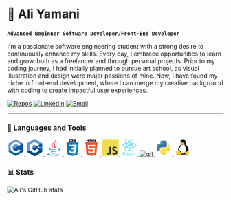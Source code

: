# 🎨 Ali Yamani
**`Advanced Beginner Software Developer/Front-End Developer`**

I'm a passionate software engineering student with a strong desire to continuously enhance my skills. Every day, I embrace opportunities to learn and grow, both as a freelancer and through personal projects. Prior to my coding journey, I had initially planned to pursue art school, as visual illustration and design were major passions of mine. Now, I have found my niche in front-end development, where I can merge my creative background with coding to create impactful user experiences.

   <p align="left">
      <a href="https://github.com/aliyamanii?tab=repositories">
         <img alt="Repos" title="My Repositories" src="https://custom-icon-badges.demolab.com/badge/-My%20Repos-green?style=for-the-badge&logoColor=white&logo=repo"/></a> 
      <a href="https://github.com/aliyamanii?tab=repositories">
      <a href="https://www.linkedin.com/in/ali-yamani-958218279/">
         <img alt="LinkedIn" title="My LinkedIn Profile" src="https://custom-icon-badges.demolab.com/badge/-LinkedIn%20Profile-blue?style=for-the-badge&logoColor=white&logo=linkedIn"/></a> 
      <a href="https://www.linkedin.com/in/ali-yamani-958218279/">
         <a href="mailto: aliyamanii@outlook.com">
         <img alt="Email" title="Email" src="https://custom-icon-badges.demolab.com/badge/-Email-F25278?style=for-the-badge&logo=email&logoColor=white"/></a> 
      <a href="mailto: aliyamanii@outlook.com">
   </p>
         
---
         
### 🧰 Languages and Tools
         
<p align="left"> <a href="https://www.cprogramming.com/" target="_blank" rel="noreferrer"> <img src="https://raw.githubusercontent.com/devicons/devicon/master/icons/c/c-original.svg" alt="c" width="40" height="40"/> </a>
   <a href="https://www.w3schools.com/cpp/" target="_blank" rel="noreferrer"> <img src="https://raw.githubusercontent.com/devicons/devicon/master/icons/cplusplus/cplusplus-original.svg" alt="cplusplus" width="40" height="40"/> </a> 
   <a href="https://www.java.com" target="_blank" rel="noreferrer"> <img src="https://raw.githubusercontent.com/devicons/devicon/master/icons/java/java-original.svg" alt="java" width="40" height="40"/> </a> 
   <a href="https://www.w3schools.com/css/" target="_blank" rel="noreferrer"> <img src="https://raw.githubusercontent.com/devicons/devicon/master/icons/css3/css3-original-wordmark.svg" alt="css3" width="40" height="40"/> </a>
   <a href="https://www.w3.org/html/" target="_blank" rel="noreferrer"> <img src="https://raw.githubusercontent.com/devicons/devicon/master/icons/html5/html5-original-wordmark.svg" alt="html5" width="40" height="40"/> </a>
   <a href="https://developer.mozilla.org/en-US/docs/Web/JavaScript" target="_blank" rel="noreferrer"> <img src="https://raw.githubusercontent.com/devicons/devicon/master/icons/javascript/javascript-original.svg" alt="javascript" width="40" height="40"/> </a> 
   <a href="https://reactjs.org/" target="_blank" rel="noreferrer"> <img src="https://raw.githubusercontent.com/devicons/devicon/master/icons/react/react-original-wordmark.svg" alt="react" width="40" height="40"/> </a>
   <a href="https://git-scm.com/" target="_blank" rel="noreferrer"> <img src="https://www.vectorlogo.zone/logos/git-scm/git-scm-icon.svg" alt="git" width="40" height="40"/> </a> 
   <a href="https://www.python.org" target="_blank" rel="noreferrer"> <img src="https://raw.githubusercontent.com/devicons/devicon/master/icons/python/python-original.svg" alt="python" width="40" height="40"/> </a> 
   <a href="https://www.linux.org/" target="_blank" rel="noreferrer"> <img src="https://raw.githubusercontent.com/devicons/devicon/master/icons/linux/linux-original.svg" alt="linux" width="40" height="40"/> </a>
</p>

         
### 📊 Stats

![Ali's GitHub stats](https://github-readme-stats.vercel.app/api?username=aliyamanii&show_icons=true&theme=synthwave)
